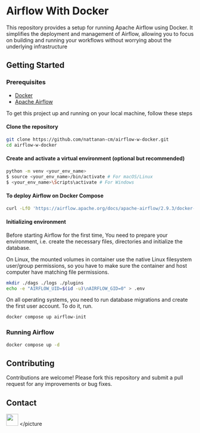# Airflow With Docker
This repository provides a setup for running Apache Airflow using Docker. It simplifies the deployment and management of Airflow, allowing you to focus on building and running your workflows without worrying about the underlying infrastructure

## Getting Started

### Prerequisites
 - [Docker](https://docs.docker.com/manuals/)
 - [Apache Airflow](https://airflow.apache.org/docs/apache-airflow/stable/index.html)

To get this project up and running on your local machine, follow these steps


#### Clone the repository
```sh
git clone https://github.com/nattanan-cm/airflow-w-docker.git
cd airflow-w-docker
```

#### Create and activate a virtual environment (optional but recommended)
```sh
python -m venv <your_env_name>
$ source <your_env_name>/bin/activate # For macOS/Linux
$ <your_env_name>\Scripts\activate # For Windows
```

#### To deploy Airflow on Docker Compose
```sh
curl -LfO 'https://airflow.apache.org/docs/apache-airflow/2.9.3/docker-compose.yaml'
```

#### Initializing environment
Before starting Airflow for the first time, You need to prepare your environment, i.e. create the necessary files, directories and initialize the database.

On Linux, the mounted volumes in container use the native Linux filesystem user/group permissions, so you have to make sure the container and host computer have matching file permissions.

```sh
mkdir ./dags ./logs ./plugins
echo -e "AIRFLOW_UID=$(id -u)\nAIRFLOW_GID=0" > .env
```

On all operating systems, you need to run database migrations and create the first user account. To do it, run.
```sh
docker compose up airflow-init
```

### Running Airflow
```sh
docker compose up -d
```

## Contributing
Contributions are welcome! Please fork this repository and submit a pull request for any improvements or bug fixes.

## Contact
<picture> <source media="(prefers-color-scheme: dark)" srcset="https://raw.githubusercontent.com/danielcranney/readme-generator/main/public/icons/socials/linkedin-dark.svg" /> <source media="(prefers-color-scheme: light)" srcset="https://raw.githubusercontent.com/danielcranney/readme-generator/main/public/icons/socials/linkedin.svg" /> <img src="https://raw.githubusercontent.com/danielcranney/readme-generator/main/public/icons/socials/linkedin.svg" width="32" height="32" /> </picture
